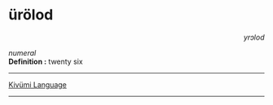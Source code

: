 
# ürölod

<div align="right"><i>yrɔlod</i></div>

*numeral*  
**Definition :** twenty six  

---

[Kivümi Language](../README.md)

---
